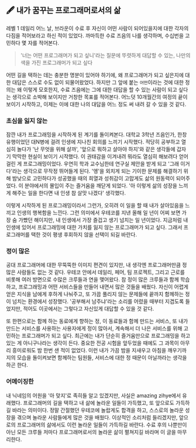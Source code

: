 ## 🖋 내가 꿈꾸는 프로그래머로서의 삶

레벨 1 데일리 어느 날, 브라운이 수료 후 자신이 어떤 사람이 되어있을지에 대한 각자의 다짐을 적어보라고 하신 적이 있었다.
까마득한 수료 즈음의 나를 생각하며, 수십번을 고민하다 몇 자를 적어본다.

> '너는 어떤 프로그래머가 되고 싶니'라는 질문에 뚜렷하게 대답할 수 있는, 나만의 색을 가진 프로그래머가 되고 싶다

어떤 길을 택하는 데는 충분한 명분이 있어야 하기에, 왜 프로그래머가 되고 싶은지에 대한 대답은 스스로 수도 없이 되물어왔었다.
하지만 그 앞에 붙는 `어떤`이라는 것에 대한 정의는 왜 이렇게 모호한지,
수료 즈음에는 그에 대한 대답을 할 수 있는 사람이 되고 싶다는 생각으로 소박해 보이지만 거창한 목표를 적어본다.
어느덧 10개월간의 여정의 끝이 보이기 시작하고, 이제는 이에 대한 나의 대답을 어느 정도 써 내려 갈 수 있을 것 같다.

### 초심을 잃지 않는

잠깐 내가 프로그래밍을 시작하게 된 계기를 돌이켜본다.
대학교 3학년 즈음인가, 한창 유행이었던 대N병에 걸려 인생에 지나친 회의를 느끼기 시작했다.
적당히 공부하고 열심히 놀다가 '난 무엇을 위해 살까', '앞으로 뭐하고 살아야 하지'와 같은 생각들에 갑자기 막막한 현실이 보이기 시작했다.
이 권태감을 이겨내려 뭐라도 열심히 해보려다 얻어 걸린 게 프로그래밍이었다.
우연히 학과 교수님한테 연구실 제안을 받게 되고 '그래 이거다'라는 생각으로 무작정 뛰어들게 된다.
'엥'을 외치게 되는 기이한 문제를 해결하기 위해 밤낮으로 고민하다가 성공했을 때의 희열과 성취감이 고맙게도 삶의 원동력이 되어주었다.
이 분야에서의 몰입이 주는 즐거움을 깨닫게 되었다. '아 이렇게 삶의 성장을 느끼게 해주는 일을 한다면 내 인생 참 살맛 나겠다' 생각했다.

이렇게 시작하게 된 프로그래밍이라서 그런가, 오히려 이 일을 할 때 내가 살아있음을 느끼고 인생의 행복함을 느낀다.
그런 의미에서 우테코를 지낸 올해 일 년이 어찌 보면 가장 숨 가빴던 해이지만, 내 인생에서 가장 즐겁고 생기 넘치는 일 년이었다.
지금처럼 내 인생에 있어서 프로그래밍에 대한 가치를 잃지 않는 프로그래머가 되고 싶다. 그래서 프로그래머를 택한 것이 평생 후회하지 않을 선택이 되길 바란다.

### 정이 많은 

공대 프로그래머에 대한 무뚝뚝한 이미지 편견이 있지만, 내 생각엔 프로그래머만큼 정 많은 사람들도 없는 것 같다. 
우테코 안에서 데일리, 페어, 팀 프로젝트, 그리고 근로를 비롯해 여러 방면으로 수많은 크루들과 연을 맺어왔다.
참 정이 많은 크루들과 함께 학습하고, 프로그래밍과 어떤 서비스들을 만들어 내면서 많은 것들을 배웠다. 자신이 어렵게 얻은 지식을 남에게 후하게 나눠주고, 또 가끔 풀리지 않는 문제들에 끝까지 함께하는 정이 넘치는 환경에서 성장했다. '공부해서 남주냐'라는 소리를 어렸을 때부터 지겹도록 들었지만, 적어도 이곳에서는 그렇다고 자신있게 대답할 수 있을 것 같다.  

또 한편으로는 함께 하는 동료에게 향하는 정, 이 동료들과 함께 만드는 서비스, 또 내가 만드는 서비스를 사용하는 사용자에게 정이 많아서, 계속해서 더 나은 서비스를 위해 고민하는 프로그래머가 되고 싶다. 최근에는 내가 단순히 즐거움만으로 프로그래밍을 하고 있는 게 아니구나라는 생각이 든다. 중요한 전공 시험을 앞두었을 때에도 그 과목이 아무리 흥미로워도 밤 한번 샌 적이 없었다. 이런 내가 가끔 밤을 지새우고 아침을 깨우기까지의 모습을 돌이켜보면 함께하는 팀원들, 서비스에 대한 정 때문이 아닐까라는 생각을 하곤 한다. 

### 어메이징한 

내 닉네임의 어원을 '아 맞지'로 족히들 알고 있겠지만, 사실은 amazing zihye에서 유래했다. 
프로그래머의 길을 택하고 내 삶에 놀라운 일들이 가득했고, 또 앞으로도 가득하길 바라는 의미이다. 
정말 간절했던 우테코에 놀랍게도 합격을 하고, 스스로의 놀라운 성장을 겪으며 놀라운 사람들에게 많은 것을 배웠다. 
이상적인 소리처럼 들리겠지만, 앞으로의 프로그래머의 삶에서도 이런 놀라운 일들이 가득하길 바란다. 수료 후의 나뿐만이 아닌 모든 크루들 저마다 프로그래머로서의 놀라운 삶이 펼쳐지길 바라며 이 글을 마무리한다. 
